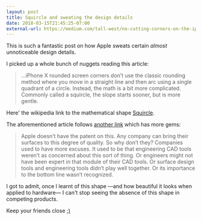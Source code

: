 ```yaml
---
layout: post
title: Squircle and sweating the design details
date: 2018-03-15T21:45:25-07:00
external-url: https://medium.com/tall-west/no-cutting-corners-on-the-iphone-x-97a9413b94e
---
```


This is such a fantastic post on how Apple sweats certain _almost_ unnoticeable design details.

I picked up a whole bunch of nuggets reading this article:

> ...iPhone X rounded screen corners don’t use the classic rounding method where you move in a straight line and then arc using a single quadrant of a circle. Instead, the math is a bit more complicated. Commonly called a squircle, the slope starts sooner, but is more gentle.

Here' the wikipedia link to the mathematical shape [Squircle](https://en.wikipedia.org/wiki/Squircle).

The aforementioned article follows [another link](https://hackernoon.com/apples-icons-have-that-shape-for-a-very-good-reason-720d4e7c8a14) which has more gems:

> Apple doesn’t have the patent on this. Any company can bring their surfaces to this degree of quality. So why don’t they? Companies used to have more excuses. It used to be that engineering CAD tools weren’t as concerned about this sort of thing. Or engineers might not have been expert in that module of their CAD tools. Or surface design tools and engineering tools didn’t play well together. Or its importance to the bottom line wasn’t recognized.

I got to admit, once I learnt of this shape —and how beautiful it looks when applied to hardware— I can't stop seeing the absence of this shape in competing products.

Keep your friends close [;)](https://www.youtube.com/watch?v=DfHJDLoGInM)